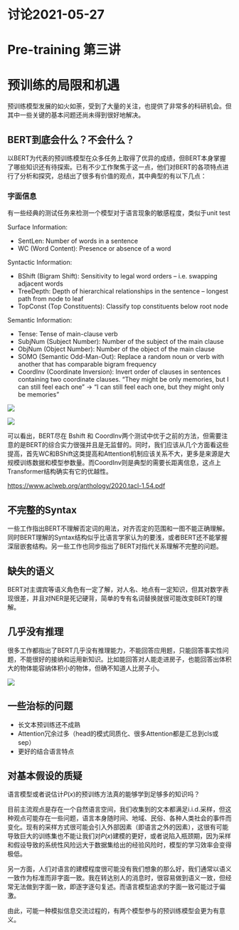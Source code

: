 讨论2021-05-27
=

# Pre-training 第三讲

# 预训练的局限和机遇
预训练模型发展的如火如荼，受到了大量的关注，也提供了非常多的科研机会。但其中一些关键的基本问题还尚未得到很好地解决。

## BERT到底会什么？不会什么？
以BERT为代表的预训练模型在众多任务上取得了优异的成绩，但BERT本身掌握了哪些知识还有待探索。已有不少工作聚焦于这一点，他们对BERT的各项特点进行了分析和探究，总结出了很多有价值的观点，其中典型的有以下几点：

### 字面信息

有一些经典的测试任务来检测一个模型对于语言现象的敏感程度，类似于unit test

Surface Information:
- SentLen: Number of words in a sentence
- WC (Word Content): Presence or absence of a word


Syntactic Information:
- BShift (Bigram Shift): Sensitivity to legal word orders – i.e. swapping adjacent words
- TreeDepth: Depth of hierarchical relationships in the sentence – longest path from node to leaf
- TopConst (Top Constituents): Classify top constituents below root node

Semantic Information:
- Tense: Tense of main-clause verb
- SubjNum (Subject Number): Number of the subject of the main clause
- ObjNum (Object Number): Number of the object of the main clause
- SOMO (Semantic Odd-Man-Out): Replace a random noun or verb with another that has comparable bigram frequency
- CoordInv (Coordinate Inversion): Invert order of clauses in sentences containing two coordinate clauses. “They might be only memories, but I can still feel each one” -> “I can still feel each one, but they might only be memories”

![](https://i.imgur.com/EQKclki.png)

![](https://i.imgur.com/TPGiPIO.png)

可以看出，BERT尽在 Bshift 和 CoordInv两个测试中优于之前的方法，但需要注意的是BERT的综合实力很强并且是无监督的。同时，我们应该从几个方面看这些提高，首先WC和BShift这类提高和Attention机制应该关系不大，更多是来源是大规模训练数据和模型参数量。而CoordInv则是典型的需要长距离信息，这点上Transformer结构确实有它的优越性。

 https://www.aclweb.org/anthology/2020.tacl-1.54.pdf
 
## 不完整的Syntax

一些工作指出BERT不理解否定词的用法，对齐否定的范围和一图不能正确理解。同时BERT理解的Syntax结构似乎比语言学家认为的要浅，或者BERT还不能掌握深层嵌套结构。另一些工作也同步指出了BERT对指代关系理解不完整的问题。

## 缺失的语义

BERT对主谓宾等语义角色有一定了解，对人名、地点有一定知识，但其对数字表现很差，并且对NER是死记硬背，简单的专有名词替换就很可能改变BERT的理解。

## 几乎没有推理

很多工作都指出了BERT几乎没有推理能力，不能回答应用题，只能回答事实性问题，不能很好的接纳和运用新知识。比如能回答对人能走进房子，也能回答出体积大的物体能容纳体积小的物体，但确不知道人比房子小。


![](https://i.imgur.com/X9eDMm2.png)
## 一些治标的问题
- 长文本预训练还不成熟
- Attention冗余过多（head的模式同质化、很多Attention都是汇总到cls或sep）
- 更好的结合语言特点

## 对基本假设的质疑

语言模型或者说估计$P(x)$的预训练方法真的能够学到足够多的知识吗？

目前主流观点是存在一个自然语言空间，我们收集到的文本都满足i.i.d.采样，但这种观点可能存在一些问题，语言本身随时间、地域、民俗、各种人类社会的事件而变化。现有的采样方式很可能会引入外部因素（即语言之外的因素），这很有可能导致巨大的训练集也不能让我们对$P(x)$建模的更好，或者说陷入瓶颈期，因为采样和假设导致的系统性风险远大于数据集给出的经验风险时，模型的学习效率会变得极低。

另一方面，人们对语言的建模程度很可能没有我们想象的那么好，我们通常以语义一致作为标准而非字面一致。我在转达别人的消息时，很容易做到语义一致，但经常无法做到字面一致，即逐字逐句复述。而语言模型追求的字面一致可能过于偏激。

由此，可能一种模拟信息交流过程的，有两个模型参与的预训练模型会更为有意义。
